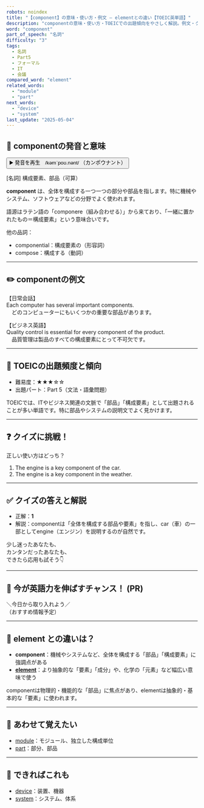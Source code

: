 ```yaml
---
robots: noindex
title: "【component】の意味・使い方・例文 ― elementとの違い【TOEIC英単語】"
description: "componentの意味・使い方・TOEICでの出題傾向をやさしく解説。例文・クイズ付きでelementとの違いもわかりやすく学べます。"
word: "component"
part_of_speech: "名詞"
difficulty: "3"
tags:
  - 名詞
  - Part5
  - フォーマル
  - IT
  - 会議
compared_word: "element"
related_words:
  - "module"
  - "part"
next_words:
  - "device"
  - "system"
last_update: "2025-05-04"
---
```


## 🔰 componentの発音と意味

<button class="play-audio" onclick="playTTS('component')">
  <span class="play-audio-main">
    ▶️ 発音を再生　/kəmˈpoʊ.nənt/
  </span>
  <span class="play-audio-sub">
    （カンポウナント）
  </span>
</button>

[名詞] 構成要素、部品（可算）

**component** は、全体を構成する一つ一つの部分や部品を指します。特に機械やシステム、ソフトウェアなどの分野でよく使われます。

語源はラテン語の「componere（組み合わせる）」から来ており、「一緒に置かれたもの＝構成要素」という意味合いです。

他の品詞：  
- componential：構成要素の（形容詞）
- compose：構成する（動詞）

---

## ✏️ componentの例文

【日常会話】  
Each computer has several important components.  
　どのコンピューターにもいくつかの重要な部品があります。

【ビジネス英語】  
Quality control is essential for every component of the product.  
　品質管理は製品のすべての構成要素にとって不可欠です。

---

## 🎯 TOEICの出題頻度と傾向

- 難易度：★★★☆☆
- 出題パート：Part 5（文法・語彙問題）

TOEICでは、ITやビジネス関連の文脈で「部品」「構成要素」として出題されることが多い単語です。特に部品やシステムの説明文でよく見かけます。

---

## ❓ クイズに挑戦！

正しい使い方はどっち？

1. The engine is a key component of the car.  
2. The engine is a key component in the weather.

---

## ✅ クイズの答えと解説

- 正解：**1**
- 解説：componentは「全体を構成する部品や要素」を指し、car（車）の一部としてengine（エンジン）を説明するのが自然です。

少し迷ったあなたも、  
カンタンだったあなたも、  
できたら応用も試そう👇️

---

## 🚀 今が英語力を伸ばすチャンス！ (PR)

<div class="info-center">
＼今日から取り入れよう／<br>  
（おすすめ情報予定）
</div>

---

## 🤔  element との違いは？

- **component**：機械やシステムなど、全体を構成する「部品」「構成要素」に強調点がある
- **[element](/word/element)**：より抽象的な「要素」「成分」や、化学の「元素」など幅広い意味で使う

componentは物理的・機能的な「部品」に焦点があり、elementは抽象的・基本的な「要素」に使われます。

---

## 🧩 あわせて覚えたい

- [module](/word/module)：モジュール、独立した構成単位
- [part](/word/part)：部分、部品

---

## 📖 できればこれも

- [device](/word/device)：装置、機器
- [system](/word/system)：システム、体系
<!-- cvid: aid44_bid21 -->
